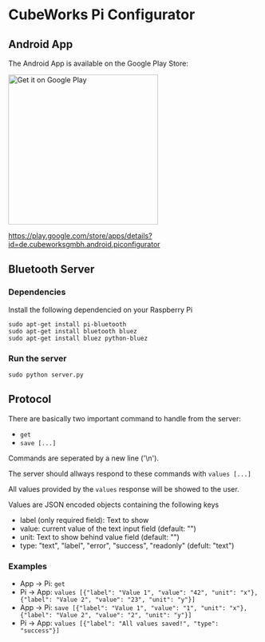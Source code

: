 # CubeWorks Pi Configurator

## Android App

The Android App is available on the Google Play Store:

<a href='https://play.google.com/store/apps/details?id=de.cubeworksgmbh.android.piconfigurator'>
<img alt='Get it on Google Play' width='300px' src='https://play.google.com/intl/en_us/badges/static/images/badges/en_badge_web_generic.png'/>
</a>

https://play.google.com/store/apps/details?id=de.cubeworksgmbh.android.piconfigurator

## Bluetooth Server

### Dependencies

Install the following dependencied on your Raspberry Pi

    sudo apt-get install pi-bluetooth
    sudo apt-get install bluetooth bluez
    sudo apt-get install bluez python-bluez

### Run the server

    sudo python server.py

## Protocol

There are basically two important command to handle from the server:

* `get`
* `save [...]`

Commands are seperated by a new line ('\n').

The server should allways respond to these commands with
`values [...]`

All values provided by the `values` response will be showed to the user.

Values are JSON encoded objects containing the following keys

* label (only required field): Text to show
* value: current value of the text input field (default: "")
* unit: Text to show behind value field (default: "")
* type: "text", "label", "error", "success", "readonly" (defult: "text")

### Examples

- App -> Pi: `get`
- Pi -> App: `values [{"label": "Value 1", "value": "42", "unit": "x"},{"label": "Value 2", "value": "23", "unit": "y"}]`
- App -> Pi: `save [{"label": "Value 1", "value": "1", "unit": "x"},{"label": "Value 2", "value": "2", "unit": "y"}]`
- Pi -> App: `values [{"label": "All values saved!", "type": "success"}]`

